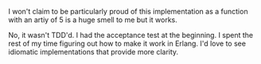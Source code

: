 I won't claim to be particularly proud of this implementation as a function with an artiy of 5 is a huge smell to me but it works.  

No, it wasn't TDD'd.  I had the acceptance test at the beginning.  I spent the rest of my time figuring out how to make it work in Erlang.  I'd love to see idiomatic implementations that provide more clarity.
